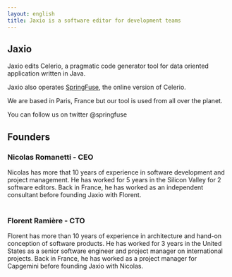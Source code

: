 ```yaml
---
layout: english
title: Jaxio is a software editor for development teams
---
```

## Jaxio
Jaxio edits Celerio, a pragmatic code generator tool for data oriented application written in Java.

Jaxio also operates <a href="http://www.springfuse.com/">SpringFuse</a>, the online version of Celerio.

We are based in Paris, France but our tool is used from all over the planet.

You can follow us on twitter @springfuse
<br/>

## Founders
### Nicolas Romanetti - CEO
Nicolas has more that 10 years of experience in software development and project management.
He has worked for 5 years in the Silicon Valley for 2 software editors.
Back in France, he has worked as an independent consultant before founding Jaxio with Florent.
<br/>
<br/>

### Florent Ramière - CTO
Florent has more than 10 years of experience in architecture and hand-on conception of software products.
He has worked for 3 years in the United States as a senior software engineer and project manager on international projects.
Back in France, he has worked as a project manager for Capgemini before founding Jaxio with Nicolas.<br/>

<br/>
<br/>
<br/>
<br/>
<br/>
<br/>
<br/>
<br/>
<br/>
<br/>